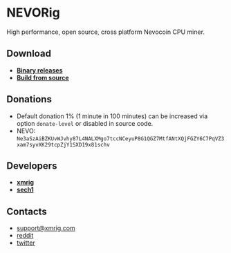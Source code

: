 # NEVORig

High performance, open source, cross platform Nevocoin CPU miner.

## Download
* **[Binary releases](https://github.com/nevocoin/nevorig/releases)**
* **[Build from source](https://xmrig.com/docs/miner/build)**

## Donations
* Default donation 1% (1 minute in 100 minutes) can be increased via option `donate-level` or disabled in source code.
* NEVO: `Ne3aSzAiBZKUvWJvhy87L4NALXMgo7tccNCeyuP8G1QGZ7MtfANtXQjFGZY6C7PqVZ3xam7syvXK29tcpZjY1SXD19x81schv`

## Developers
* **[xmrig](https://github.com/xmrig)**
* **[sech1](https://github.com/SChernykh)**

## Contacts
* support@xmrig.com
* [reddit](https://www.reddit.com/user/XMRig/)
* [twitter](https://twitter.com/xmrig_dev)
